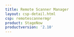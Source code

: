 ```yaml
---
title: Remote Scanner Manager
layout: csp-detail.html
csp: remotescannermgr
product: StageNow
productversion: '2.10'
---
```




